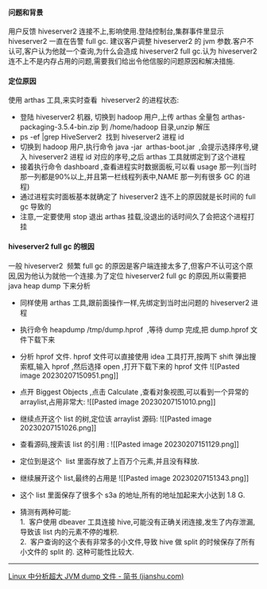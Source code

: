 #### 问题和背景

用户反馈 hiveserver2 连接不上,影响使用.登陆控制台,集群事件里显示 hiveserver2 一直在告警 full gc. 建议客户调整 hiveserver2 的 jvm 参数.客户不认可,客户认为他就一个查询,为什么会造成 hiveserver2 full gc.认为 hiveserver2 连不上不是内存占用的问题,需要我们给出令他信服的问题原因和解决措施.


#### 定位原因

使用 arthas 工具,来实时查看  hiveserver2 的进程状态:

-  登陆 hiveserver2 机器, 切换到 hadoop 用户,上传 arthas 全量包 arthas-packaging-3.5.4-bin.zip 到 /home/hadoop 目录,unzip 解压
-  ps -ef |grep HiveServer2  找到 hiveserver2 进程 id
-  切换到 hadoop 用户,执行命令 java -jar  arthas-boot.jar  ,会提示选择序号,键入 hiveserver2 进程 id 对应的序号,之后 arthas 工具就绑定到了这个进程
-  接着执行命令 dashboard ,查看进程实时数据面板,可以看 usage 那一列(当时那一列都是90%以上,并且第一栏线程列表中,NAME 那一列有很多 GC 的进程)
-   通过进程实时面板基本就确定了 hiveserver2 连不上的原因就是长时间的 full gc 导致的
-   注意,一定要使用 stop 退出 arthas 挂载,没退出的话时间久了会把这个进程打挂


####  hiveserver2 full gc 的根因

一般 hiveserver2  频繁 full gc 的原因是客户端连接太多了,但客户不认可这个原因,因为他认为就他一个连接.为了定位 hiveserver2 full gc 的原因,所以需要把 java heap dump 下来分析

-  同样使用 arthas 工具,跟前面操作一样,先绑定到当时出问题的 hiveserver2 进程
-  执行命令 heapdump /tmp/dump.hprof  ,等待 dump 完成,把 dump.hprof 文件下载下来
-  分析 hprof 文件. hprof 文件可以直接使用 idea 工具打开,按两下 shift 弹出搜索框,输入 hprof ,然后选择 open ,打开下载下来的 hprof 文件
![[Pasted image 20230207150951.png]]

- 点开 Biggest Objects ,点击 Calculate ,查看对象视图,可以看到一个异常的 arraylist,占用非常大:
![[Pasted image 20230207151010.png]]

- 继续点开这个 list 的树,定位该 arraylist 源码:
![[Pasted image 20230207151026.png]]

- 查看源码,搜索该 list 的引用 :
![[Pasted image 20230207151129.png]]
-   定位到是这个  list 里面存放了上百万个元素,并且没有释放.
-   继续展开这个 list,最终的占用是
![[Pasted image 20230207151343.png]]

-   这个 list 里面保存了很多个 s3a 的地址,所有的地址加起来大小达到 1.8 G. 
-   猜测有两种可能:  
    1.  客户使用 dbeaver 工具连接 hive,可能没有正确关闭连接,发生了内存泄漏,导致该 list 内的元素不停的堆积.  
    2.  客户查询的这个表有非常多的小文件,导致 hive 做 split 的时候保存了所有小文件的 split 的. 这种可能性比较大.

---
[Linux 中分析超大 JVM dump 文件 - 简书 (jianshu.com)](https://www.jianshu.com/p/b3ed962b382c)
